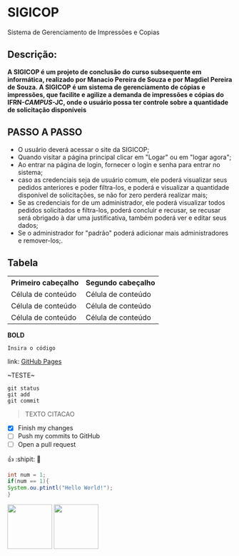 # SIGICOP
Sistema de Gerenciamento de Impressões e Copias

## Descrição:
**A SIGICOP é um projeto de conclusão do curso subsequente em informática,
 realizado por Manacio Pereira de Souza e por Magdiel Pereira de Souza.
 A SIGICOP é um sistema de gerenciamento de cópias e impressões,
 que facilite e agilize a demanda de impressões e cópias do IFRN-*CAMPUS*-JC,
 onde o usuário possa ter controle sobre a quantidade de solicitação disponíveis**

## PASSO A PASSO

* O usuário deverá acessar o site da SIGICOP;
* Quando visitar a página principal clicar em "Logar" ou em "logar agora";
* Ao entrar na página de login, fornecer o login e senha para entrar no sistema;
* caso as credenciais seja de usuário comum, ele poderá visualizar seus pedidos
 anteriores e poder filtra-los, e poderá e visualizar a quantidade disponível de 
solicitações, se não for zero perderá realizar mais;
* Se as credenciais for de um administrador, ele poderá visualizar todos pedidos 
solicitados e filtra-los, poderá concluir e recusar, se recusar será obrigado à dar uma justificativa,
 também poderá ver e editar seus dados;
* Se o administrador for "padrão" poderá adicionar mais administradores e remover-los;.
## Tabela
<table>
 <tr>
  <th>Primeiro cabeçalho </th>
   <th> Segundo cabeçalho  </th>
 </tr>
  <tr>
  <td> Célula de conteúdo</td>
   <td> Célula de conteúdo</td>
 </tr>
 <tr>
  <td> Célula de conteúdo</td>
   <td> Célula de conteúdo</td>
 </tr>
 <tr>
  <td> Célula de conteúdo</td>
   <td> Célula de conteúdo</td>
 </tr>
 </table>
 
**BOLD**

`Insira o código`

link: [GitHub Pages](https://pages.github.com/)

~TESTE~

```
git status
git add
git commit
```

>TEXTO CITACAO

- [x] Finish my changes
- [ ] Push my commits to GitHub
- [ ] Open a pull request

 :+1: :shipit: :running:

```java
int num = 1;
if(num == 1){
System.ou.ptintl("Hello World!");
}
```

<img src="https://img.elo7.com.br/product/zoom/1F2E1D9/big-poster-anime-tokyo-ghoul-tamanho-90x-0-cm-lo11-tokyo-ghoul.jpg" height="100px"></img>
<img src="http://leitorcabuloso.com.br/wp-content/uploads/2014/02/destaque1.jpg" height="100px"></img>

